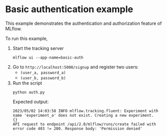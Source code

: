 # Basic authentication example

This example demonstrates the authentication and authorization feature of MLflow.

To run this example,
1. Start the tracking server
    ```shell
    mlflow ui --app-name=basic-auth
    ```
2. Go to `http://localhost:5000/signup` and register two users:
    - `(user_a, password_a)`
    - `(user_b, password_b)`
3. Run the script
    ```shell
    python auth.py
    ```
    Expected output:
    ```
   2023/05/02 14:03:58 INFO mlflow.tracking.fluent: Experiment with name 'experiment_a' does not exist. Creating a new experiment.
   {}
   API request to endpoint /api/2.0/mlflow/runs/create failed with error code 403 != 200. Response body: 'Permission denied'
   ```
